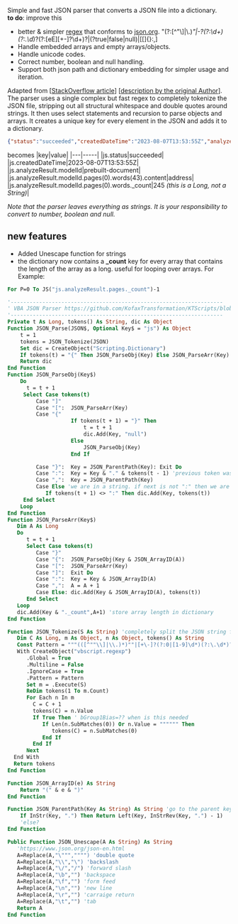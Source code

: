 Simple and fast JSON parser that converts a JSON file into a dictionary.   
**to do**:  improve this 
* better & simpler [regex](https://regex101.com/r/gtAJps/1) that conforms to [json.org](https://json.org). "(?:[^"\\]|\\.)*"|-?(?:\d+)(?:\.\d*)?(?:[eE][+\-]?\d+)?|(?<d>true|false|null)|[\[\]{}:,]  
* Handle embedded arrays and empty arrays/objects.
* Handle unicode codes.
* Correct number, boolean and null handling.
* Support both json path and dictionary embedding for simpler usage and iteration.


Adapted from [[StackOverflow article](https://stackoverflow.com/questions/6627652/parsing-json-in-excel-vba)] [[description by the original Author](https://medium.com/swlh/excel-vba-parse-json-easily-c2213f4d8e7a)].   
The parser uses a single complex but fast regex to completely tokenize the JSON file, stripping out all structural whitespace and double quotes around strings.  It then uses select statements and recursion to parse objects and arrays. It creates a unique key for every element in the JSON and adds it to a dictionary.  
```json
{"status":"succeeded","createdDateTime":"2023-08-07T13:53:55Z","analyzeResult":{"modelId":"prebuilt-document"}}
```
becomes
|key|value|
|---|-----|
|js.status|succeeded|
|js.createdDateTime|2023-08-07T13:53:55Z|
|js.analyzeResult.modelId|prebuilt-document|
|js.analyzeResult.modelId.pages(0).words(43).content|address|
|js.analyzeResult.modelId.pages(0).words._count|245 *(this is a Long, not a String)*|

*Note that the parser leaves everything as strings. It is your responsibility to convert to number, boolean and null.*
## new features
* Added Unescape function for strings
* the dictionary now contains a **_count** key for every array that contains the length of the array as a long. useful for looping over arrays.  For Example:  
```vb
For P=0 To JS("js.analyzeResult.pages._count")-1
```
```vb
'-------------------------------------------------------------------
' VBA JSON Parser https://github.com/KofaxTransformation/KTScripts/blob/master/JSON%20parser%20in%20vb.md
'-------------------------------------------------------------------
Private t As Long, tokens() As String, dic As Object
Function JSON_Parse(JSON$, Optional Key$ = "js") As Object
    t = 1
    tokens = JSON_Tokenize(JSON)
    Set dic = CreateObject("Scripting.Dictionary")
    If tokens(t) = "{" Then JSON_ParseObj(Key) Else JSON_ParseArr(Key)
    Return dic
End Function
Function JSON_ParseObj(Key$)
    Do
      t = t + 1
     Select Case tokens(t)
         Case "]"
         Case "[":  JSON_ParseArr(Key)
         Case "{"
                    If tokens(t + 1) = "}" Then
                        t = t + 1
                        dic.Add(Key, "null")
                    Else
                        JSON_ParseObj(Key)
                    End If

         Case "}":  Key = JSON_ParentPath(Key): Exit Do
         Case ":":  Key = Key & "." & tokens(t - 1) 'previous token was a key - remember it
         Case ",":  Key = JSON_ParentPath(Key)
         Case Else 'we are in a string. if next is not ":" then we are value - so add to dict!
            If tokens(t + 1) <> ":" Then dic.Add(Key, tokens(t))
     End Select
    Loop
End Function
Function JSON_ParseArr(Key$)
   Dim A As Long
   Do
      t = t + 1
      Select Case tokens(t)
         Case "}"
         Case "{":  JSON_ParseObj(Key & JSON_ArrayID(A))
         Case "[":  JSON_ParseArr(Key)
         Case "]":  Exit Do
         Case ":":  Key = Key & JSON_ArrayID(A)
         Case ",":  A = A + 1
         Case Else: dic.Add(Key & JSON_ArrayID(A), tokens(t))
      End Select
   Loop
   dic.Add(Key & "._count",A+1) 'store array length in dictionary
End Function

Function JSON_Tokenize(S As String) 'completely split the JSON string fast into an array of tokens for the parsers
   Dim C As Long, m As Object, n As Object, tokens() As String
   Const Pattern = """(([^""\\]|\\.)*)""|[+\-]?(?:0|[1-9]\d*)(?:\.\d*)?(?:[eE][+\-]?\d+)?|\w+|[^\s""']+?"
   With CreateObject("vbscript.regexp")
      .Global = True
      .Multiline = False
      .IgnoreCase = True
      .Pattern = Pattern
      Set m = .Execute(S)
      ReDim tokens(1 To m.Count)
      For Each n In m
        C = C + 1
        tokens(C) = n.Value
        If True Then ' bGroup1Bias=?? when is this needed
           If Len(n.SubMatches(0)) Or n.Value = """""" Then
              tokens(C) = n.SubMatches(0)
           End If
        End If
      Next
  End With
  Return tokens
End Function

Function JSON_ArrayID(e) As String
    Return "(" & e & ")"
End Function

Function JSON_ParentPath(Key As String) As String 'go to the parent key
    If InStr(Key, ".") Then Return Left(Key, InStrRev(Key, ".") - 1)
    'else?
End Function

Public Function JSON_Unescape(A As String) As String
   'https://www.json.org/json-en.html
   A=Replace(A,"\""","""") 'double quote
   A=Replace(A,"\\","\") 'backslash
   A=Replace(A,"\/","/") 'forward slash
   A=Replace(A,"\b","") 'backspace
   A=Replace(A,"\f","") 'form feed
   A=Replace(A,"\n","") 'new line
   A=Replace(A,"\r","") 'carraige return
   A=Replace(A,"\t","") 'tab
   Return A
End Function
```
